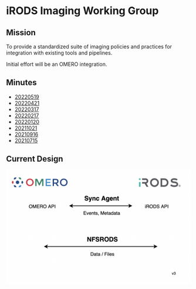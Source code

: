 # iRODS Imaging Working Group

## Mission

To provide a standardized suite of imaging policies and practices for integration with existing tools and pipelines.

Initial effort will be an OMERO integration.

## Minutes

 - [20220519](20220519-minutes.md)
 - [20220421](20220421-minutes.md)
 - [20220317](20220317-minutes.md)
 - [20220217](20220217-minutes.md)
 - [20220120](20220120-minutes.md)
 - [20211021](20211021-minutes.md)
 - [20210916](20210916-minutes.md)
 - [20210715](20210715-minutes.md)

## Current Design

![Current Design](./omero-irods-integration-v3.png)

